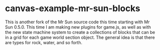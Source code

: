 # canvas-example-mr-sun-blocks

This is another fork of the Mr Sun source code this time starting with Mr Sun 0.5.0. This time I am making new plugins for game.js, as well as with the new state machine system to create a collections of blocks that can be in a grid for each game world section object. The general idea is that there are types for rock, water, and so forth.